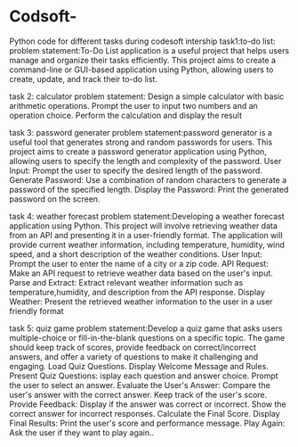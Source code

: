 # Codsoft-
Python code for different tasks during codesoft intership 
task1:to-do list:
problem statement:To-Do List application is a useful project that helps users manage and organize their tasks efficiently. This project aims to create a command-line or GUI-based application using Python, allowing users to create, update, and track their to-do list.


task 2: calculator 
problem statement:
Design a simple calculator with basic arithmetic operations.
Prompt the user to input two numbers and an operation choice.
Perform the calculation and display the result


task 3: password generater
problem statement:password generator is a useful tool that generates strong and random passwords for users. This project aims to create a password generator application using Python, allowing users to specify the length and complexity of the password.     User Input: Prompt the user to specify the desired length of the password.
Generate Password: Use a combination of random characters to
generate a password of the specified length.
Display the Password: Print the generated password on the screen.



task 4: weather forecast
problem statement:Developing a weather forecast application using Python. This project will involve retrieving weather data from an API and presenting it in a user-friendly
format. The application will provide current weather information, including temperature, humidity, wind speed, and a short description of the weather conditions.
User Input: Prompt the user to enter the name of a city or a zip code.
API Request: Make an API request to retrieve weather data based on the user's input.
Parse and Extract: Extract relevant weather information such as temperature,humidity, and description from the API response.
Display Weather: Present the retrieved weather information to the user in a user friendly format 




task 5: quiz game
problem statement:Develop a quiz game that asks users multiple-choice or fill-in-the-blank questions on a specific topic. The game should keep track of scores, provide feedback on correct/incorrect answers, and offer a variety of questions to make it challenging and engaging.
Load Quiz Questions.
Display Welcome Message and Rules.
Present Quiz Questions:
isplay each question and answer choice.
Prompt the user to select an answer.
Evaluate the User's Answer:
Compare the user's answer with the correct answer. Keep track of the user's score.
Provide Feedback:
Display if the answer was correct or incorrect. Show the correct answer for incorrect responses.
Calculate the Final Score.
Display Final Results:
Print the user's score and performance message.
Play Again:
Ask the user if they want to play again..
